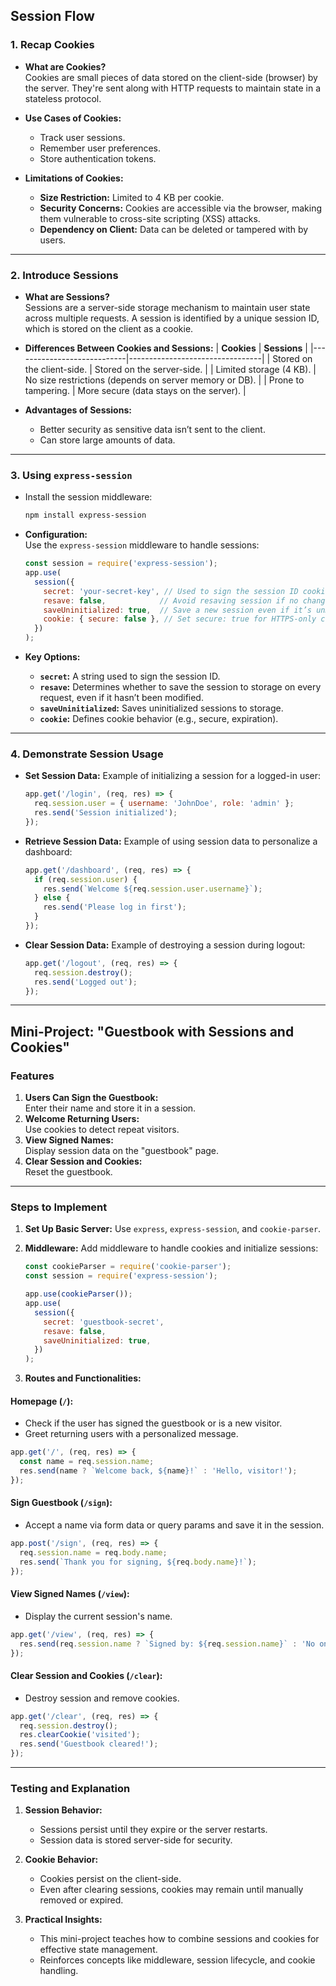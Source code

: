 
## **Session  Flow**

### 1. **Recap Cookies**
- **What are Cookies?**  
  Cookies are small pieces of data stored on the client-side (browser) by the server. They're sent along with HTTP requests to maintain state in a stateless protocol.
  
- **Use Cases of Cookies:**
  - Track user sessions.
  - Remember user preferences.
  - Store authentication tokens.

- **Limitations of Cookies:**
  - **Size Restriction:** Limited to 4 KB per cookie.
  - **Security Concerns:** Cookies are accessible via the browser, making them vulnerable to cross-site scripting (XSS) attacks.
  - **Dependency on Client:** Data can be deleted or tampered with by users.

---

### 2. **Introduce Sessions**
- **What are Sessions?**  
  Sessions are a server-side storage mechanism to maintain user state across multiple requests. A session is identified by a unique session ID, which is stored on the client as a cookie.

- **Differences Between Cookies and Sessions:**
  | **Cookies**                | **Sessions**                    |
  |----------------------------|---------------------------------|
  | Stored on the client-side. | Stored on the server-side.      |
  | Limited storage (4 KB).    | No size restrictions (depends on server memory or DB). |
  | Prone to tampering.        | More secure (data stays on the server). |

- **Advantages of Sessions:**
  - Better security as sensitive data isn’t sent to the client.
  - Can store large amounts of data.

---

### 3. **Using `express-session`**
- Install the session middleware:
  ```bash
  npm install express-session
  ```

- **Configuration:**  
  Use the `express-session` middleware to handle sessions:
  ```javascript
  const session = require('express-session');
  app.use(
    session({
      secret: 'your-secret-key', // Used to sign the session ID cookie
      resave: false,            // Avoid resaving session if no changes were made
      saveUninitialized: true,  // Save a new session even if it’s unmodified
      cookie: { secure: false }, // Set secure: true for HTTPS-only cookies
    })
  );
  ```
  
- **Key Options:**
  - **`secret`:** A string used to sign the session ID.
  - **`resave`:** Determines whether to save the session to storage on every request, even if it hasn’t been modified.
  - **`saveUninitialized`:** Saves uninitialized sessions to storage.
  - **`cookie`:** Defines cookie behavior (e.g., secure, expiration).

---

### 4. **Demonstrate Session Usage**

- **Set Session Data:**
  Example of initializing a session for a logged-in user:
  ```javascript
  app.get('/login', (req, res) => {
    req.session.user = { username: 'JohnDoe', role: 'admin' };
    res.send('Session initialized');
  });
  ```

- **Retrieve Session Data:**
  Example of using session data to personalize a dashboard:
  ```javascript
  app.get('/dashboard', (req, res) => {
    if (req.session.user) {
      res.send(`Welcome ${req.session.user.username}`);
    } else {
      res.send('Please log in first');
    }
  });
  ```

- **Clear Session Data:**
  Example of destroying a session during logout:
  ```javascript
  app.get('/logout', (req, res) => {
    req.session.destroy();
    res.send('Logged out');
  });
  ```

---

## **Mini-Project: "Guestbook with Sessions and Cookies"**

### **Features**
1. **Users Can Sign the Guestbook:**  
   Enter their name and store it in a session.
2. **Welcome Returning Users:**  
   Use cookies to detect repeat visitors.
3. **View Signed Names:**  
   Display session data on the "guestbook" page.
4. **Clear Session and Cookies:**  
   Reset the guestbook.

---

### **Steps to Implement**

1. **Set Up Basic Server:**
   Use `express`, `express-session`, and `cookie-parser`.

2. **Middleware:**
   Add middleware to handle cookies and initialize sessions:
   ```javascript
   const cookieParser = require('cookie-parser');
   const session = require('express-session');

   app.use(cookieParser());
   app.use(
     session({
       secret: 'guestbook-secret',
       resave: false,
       saveUninitialized: true,
     })
   );
   ```

3. **Routes and Functionalities:**

#### **Homepage (`/`):**
- Check if the user has signed the guestbook or is a new visitor.
- Greet returning users with a personalized message.
```javascript
app.get('/', (req, res) => {
  const name = req.session.name;
  res.send(name ? `Welcome back, ${name}!` : 'Hello, visitor!');
});
```

#### **Sign Guestbook (`/sign`):**
- Accept a name via form data or query params and save it in the session.
```javascript
app.post('/sign', (req, res) => {
  req.session.name = req.body.name;
  res.send(`Thank you for signing, ${req.body.name}!`);
});
```

#### **View Signed Names (`/view`):**
- Display the current session's name.
```javascript
app.get('/view', (req, res) => {
  res.send(req.session.name ? `Signed by: ${req.session.name}` : 'No one has signed yet.');
});
```

#### **Clear Session and Cookies (`/clear`):**
- Destroy session and remove cookies.
```javascript
app.get('/clear', (req, res) => {
  req.session.destroy();
  res.clearCookie('visited');
  res.send('Guestbook cleared!');
});
```

---

### **Testing and Explanation**
1. **Session Behavior:**
   - Sessions persist until they expire or the server restarts.
   - Session data is stored server-side for security.

2. **Cookie Behavior:**
   - Cookies persist on the client-side.
   - Even after clearing sessions, cookies may remain until manually removed or expired.

3. **Practical Insights:**
   - This mini-project teaches how to combine sessions and cookies for effective state management.
   - Reinforces concepts like middleware, session lifecycle, and cookie handling.